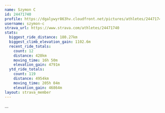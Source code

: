 ```yaml
---
name: Szymon C
id: 24471740
profile: https://dgalywyr863hv.cloudfront.net/pictures/athletes/24471740/7213253/3/large.jpg
username: szymon-c
strava_url: https://www.strava.com/athletes/24471740
stats:
  biggest_ride_distance: 180.27km
  biggest_climb_elevation_gain: 1102.6m
  recent_ride_totals:
    count: 12
    distance: 428km
    moving_time: 16h 50m
    elevation_gain: 4791m
  ytd_ride_totals:
    count: 119
    distance: 4954km
    moving_time: 205h 04m
    elevation_gain: 46864m
layout: strava_member
--- 
```

...

